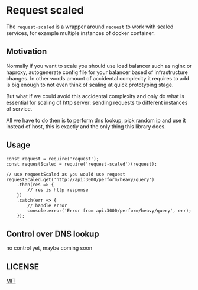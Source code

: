 # Request scaled

The `request-scaled` is a wrapper around `request` to work with scaled services, for example multiple instances of docker container.

## Motivation

Normally if you want to scale you should use load balancer such as nginx or haproxy,
autogenerate config file for your balancer based of infrastructure changes. In other words amount of accidental complexity it requires to add is big enough to not even think of scaling at quick prototyping stage.

But what if we could avoid this accidental complexity and only do what is essential for scaling of http server: sending requests to different instances of service.

All we have to do then is to perform dns lookup, pick random ip and use it instead of host, this is exactly and the only thing this library does.

## Usage

```
const request = require('request');
const requestScaled = require('request-scaled')(request);

// use requestScaled as you would use request
requestScaled.get('http://api:3000/perform/heavy/query')
    .then(res => {
    	// res is http response
    })
    .catch(err => {
    	// handle error
    	console.error('Error from api:3000/perform/heavy/query', err);
    });
```

## Control over DNS lookup

no control yet, maybe coming soon

## LICENSE

[MIT](./LICENSE)
